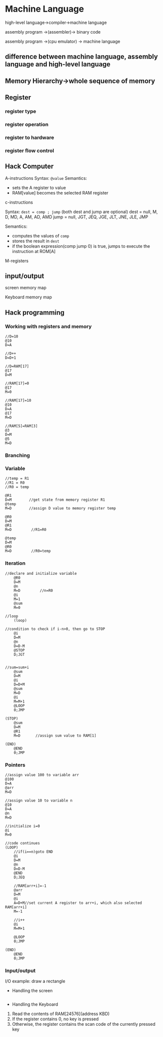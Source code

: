 # Machine Language

high-level language->compiler->machine language

assembly program ->(assembler)-> binary code

assembly program ->(cpu emulator) -> machine language

## difference between machine language, assembly language and high-level language

## Memory Hierarchy->whole sequence of memory

## Register

### register type

### register operation

### register to hardware

### register flow control


## Hack Computer

A-instructions
Syntax: `@value`
Semantics:
* sets the A register to value
* RAM[value] becomes the selected RAM register

c-instructions

Syntax: `dest = comp ; jump` (both dest and jump are optional)
dest = null, M, D, MD, A, AM, AD, AMD
jump = null, JGT, JEQ, JGE, JLT, JNE, JLE, JMP

Semantics:
* computes the values of `comp`
* stores the result in `dest`
* if the boolean expression(comp jump 0) is true, jumps to execute the instruction at ROM[A]

M-registers


## input/output

screen memory map

Keyboard memory map


## Hack programming

### Working with registers and memory

```
//D=10
@10
D=A

//D++
D=D+1

//D=RAM[17]
@17
D=M

//RAM[17]=0
@17
M=0

//RAM[17]=10
@10
D=A
@17
M=D

//RAM[5]=RAM[3]
@3
D=M
@5
M=D
```

### Branching

### Variable

```
//temp = R1
//R1 = R0
//R0 = temp

@R1
D=M        //get state from memory register R1
@temp
M=D        //assign D value to memory register temp

@R0
D=M
@R1
M=D         //R1=R0

@temp      
D=M
@R0
M=D         //R0=temp
```

### Iteration

```
//declare and initialize variable
	@R0
	D=M
	@n
	M=D         //n=R0
	@i
	M=1
	@sum
	M=0

//loop
	(loop)

//condition to check if i-n>0, then go to STOP
	@i
	D=M
	@n
	D=D-M
	@STOP
	D;JGT


//sum=sum+i
	@sum
	D=M
	@i
	D=D+M
	@sum
	M=D
	@i
	M=M+1
	@LOOP
	0;JMP

(STOP)
	@sum
	D=M
	@R1
	M=D       //assign sum value to RAM[1]

(END)
	@END
	0;JMP
```

### Pointers

```
//assign value 100 to variable arr
@100
D=A
@arr
M=D

//assign value 10 to variable n
@10
D=A
@n
M=D

//initialize i=0
@i
M=0

//code continues
(LOOP)
	//if(i==n)goto END
	@i
	D=M
	@n
	D=D-M
	@END
	D;JEQ

	//RAM[arr+i]=-1
	@arr
	D=M
	@i
	A=D+M//set current A register to arr+i, which also selected RAM[arr+i]
	M=-1

	//i++
	@i
	M=M+1

	@LOOP
	0;JMP

(END)
	@END
	0;JMP
```

### Input/output

I/O example: draw a rectangle

* Handling the screen
```

```

* Handling the Keyboard

1. Read the contents of RAM[24576](address  KBD)
2. If the register contains 0, no key is pressed
3. Otherwise, the register contains the scan code of the currently pressed key




